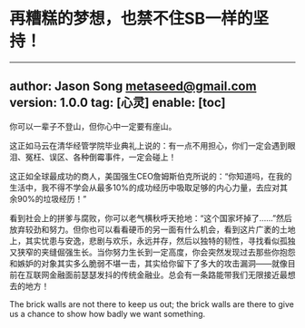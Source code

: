 # 再糟糕的梦想，也禁不住SB一样的坚持！
---
author: Jason Song <metaseed@gmail.com>
version: 1.0.0
tag: [心灵]
enable: [toc]
---

你可以一辈子不登山，但你心中一定要有座山。

这正如马云在清华经管学院毕业典礼上说的：有一点不用担心，你们一定会遇到眼泪、冤枉、误区、各种倒霉事件，一定会碰上！ 

这正如全球最成功的商人，美国强生CEO詹姆斯伯克所说的：“你知道吗，在我的生活中，我不得不学会从最多10%的成功经历中吸取足够的内心力量，去应对其余90%的垃圾经历！”

看到社会上的拼爹与腐败，你可以老气横秋呼天抢地：“这个国家坏掉了……”然后放弃较劲和努力。但你也可以看看硬币的另一面有什么机会，看到这片广袤的土地上，其实忧患与安逸，悲剧与欢乐，永远并存，然后以独特的韧性，寻找看似孤独又狭窄的夹缝倔强生长。当你努力生长到一定高度，你会突然发现过去那些你抱怨和嫉妒的对象其实多么脆弱不堪一击，其实给你留下了多大的攻击漏洞——就像目前在互联网金融面前瑟瑟发抖的传统金融业。总会有一条路能带我们无限接近最想去的地方！

The brick walls are not there to keep us out; the brick walls are there to give us a chance to show how badly we want something.